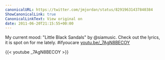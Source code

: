 ```yaml
---
canonicalURL: https://twitter.com/jmjordan/status/82919631437840384
ShowCanonicalLink: true
CanonicalLinkText: View original on
date: 2011-06-20T21:15:55+00:00
---
```

My current mood: "Little Black Sandals" by @siamusic. Check out the lyrics, it is spot on for me lately. #ifyoucare [youtu.be/_7AgN8BECOY](http://youtu.be/_7AgN8BECOY)

{{< youtube _7AgN8BECOY >}}